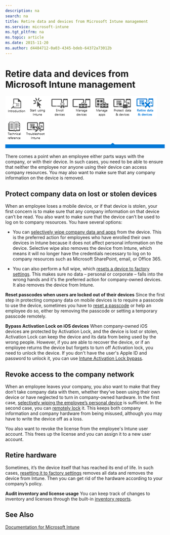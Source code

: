 ```yaml
---
description: na
search: na
title: Retire data and devices from Microsoft Intune management
ms.service: microsoft-intune
ms.tgt_pltfrm: na
ms.topic: article
ms.date: 2015-11-20
ms.author: d4484712-0a03-4345-bdeb-64372a73012b
---
```

# Retire data and devices from Microsoft Intune management
![](../Image/Nav_Icons/WIT_Tile_W_Overview.png)![](../Image/Nav_Icons/WIT_Tile_W_GetStarted.png)![](../Image/Nav_Icons/WIT_Tile_W_EnrollDevices.png)![](../Image/Nav_Icons/WIT_Tile_W_ManageDevices.png)![](../Image/Nav_Icons/WIT_Tile_W_ManageApps.png)![](../Image/Nav_Icons/WIT_Tile_W_ProtectResources.png)![](../Image/Nav_Icons/WIT_Tile_W_RetireDevicesHighlight.png)![](../Image/Nav_Icons/WIT_Tile_W_TechnicalReference.png)![](../Image/Nav_Icons/WIT_Tile_W_Troubleshooting.png)
![](../Image/Nav_Icons/WIT_Banner_RetireDevices.png)

There comes a point when an employee either parts ways with the company, or with their device. In such cases, you need to be able to ensure
		   that neither the employee nor anyone using their device can access company resources. You may also want to make sure that any company 
			information on the device is removed.

## Protect company data on lost or stolen devices
When an employee loses a mobile device, or if that device is stolen, your first concern is to make sure that any company information on that device can’t be read. You also want to make sure that the device can’t be used to log on to company resources. You have several options:

- You can [selectively wipe company data and apps](https://technet.microsoft.com/library/jj676679.aspx) from the device. This is the preferred action for employees who have enrolled their own devices in Intune because it does not affect personal information on the device. Selective wipe also removes the device from Intune, which means it will no longer have the credentials necessary to log on to company resources such as Microsoft SharePoint, email, or Office 365.

- You can also perform a full wipe, which [resets a device to factory settings](https://technet.microsoft.com/library/jj676679.aspx). This makes sure no data – personal or corporate – falls into the wrong hands and it's the preferred action for company-owned devices. It also removes the device from Intune.

**Reset passcodes when users are locked out of their devices**
Since the first step in protecting company data on mobile devices is to require a passcode to use the device, sometimes you have to [reset a passcode](https://technet.microsoft.com/library/jj676679.aspx#BKMK_passcode) or help an employee do so, either by removing the passcode or setting a temporary passcode remotely.

**Bypass Activation Lock on iOS devices**
When company-owned iOS devices are protected by Activation Lock, and the device is lost or stolen, Activation Lock can keep the device and its data from being used by the wrong people. However, if you are able to recover the device, or if an employee returns the device but forgets to turn off Activation lock, you need to unlock the device. If you don't have the user's Apple ID and password to unlock it, you can use [Intune Activation Lock bypass](https://technet.microsoft.com/library/mt414176.aspx).

## Revoke access to the company network
When an employee leaves your company, you also want to make that they don’t take company data with them, whether they’ve been using their own device or have neglected to turn in company-owned hardware.  In the first case, [selectively wiping the employee’s personal device](https://technet.microsoft.com/library/jj676679.aspx) is sufficient. In the second case, you can [remotely lock](https://technet.microsoft.com/library/jj676679.aspx) it. This keeps both company information and company hardware from being misused, although you may have to write the device off as a loss.

You also want to revoke the license from the employee's Intune user account. This frees up the license and you can assign it to a new user  account.

## Retire hardware
Sometimes, it’s the device itself that has reached its end of life. In such cases, [resetting it to factory settings](https://technet.microsoft.com/library/jj676679.aspx)  removes all data and removes the device from Intune. Then you can get rid of the hardware according to your company’s policy.

**Audit inventory and license usage**
You can keep track of changes to inventory and licenses through the built-in [inventory reports](https://technet.microsoft.com/library/dn646977.aspx).

## See Also
[Documentation for Microsoft Intune](../Topic/Documentation_for_Microsoft_Intune.md)

